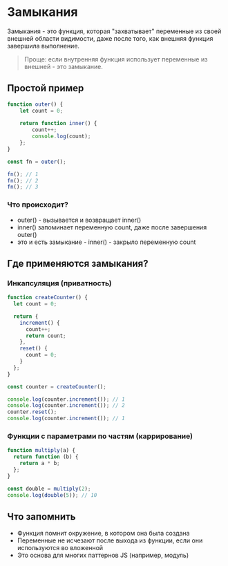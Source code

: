 # Замыкания

Замыкания - это функция, которая "захватывает" переменные из своей внешней области 
видимости, даже после того, как внешняя функция завершила выполнение.

> Проще: если внутренняя функция использует переменные из внешней - это замыкание.

## Простой пример

```js
function outer() {
    let count = 0;
    
    return function inner() {
        count++;
        console.log(count);
    };
}

const fn = outer();

fn(); // 1
fn(); // 2
fn(); // 3
```

### Что происходит?

* outer() - вызывается и возвращает inner()
* inner() запоминает переменную count, даже после завершения outer()
* это и есть замыкание - inner() - закрыло переменную count

## Где применяются замыкания?

### Инкапсуляция (приватность)

```js
function createCounter() {
  let count = 0;

  return {
    increment() {
      count++;
      return count;
    },
    reset() {
      count = 0;
    }
  };
}

const counter = createCounter();

console.log(counter.increment()); // 1
console.log(counter.increment()); // 2
counter.reset();
console.log(counter.increment()); // 1
```

### Функции с параметрами по частям (каррирование)

```js
function multiply(a) {
  return function (b) {
    return a * b;
  };
}

const double = multiply(2);
console.log(double(5)); // 10
```

## Что запомнить

* Функция помнит окружение, в котором она была создана
* Переменные не исчезают после выхода из функции, если они используются во вложенной
* Это основа для многих паттернов JS (например, модуль)
